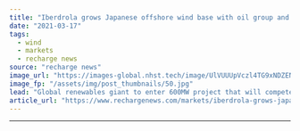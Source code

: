 ```yaml
---
title: "Iberdrola grows Japanese offshore wind base with oil group and Hitachi Zosen link-up"
date: "2021-03-17"
tags: 
  - wind
  - markets
  - recharge news
source: "recharge news"
image_url: "https://images-global.nhst.tech/image/UlVUUUpVczl4TG9xNDZENUdSdDJMd1Vja2FvQ1hTU3dlcVZadmlGSm9BMD0=/nhst/binary/3379f20abf99e1623cdbce8abb3c3c6f"
image_fp: "/assets/img/post_thumbnails/50.jpg"
lead: "Global renewables giant to enter 600MW project that will compete in next round of auctions in fast-emerging market"
article_url: "https://www.rechargenews.com/markets/iberdrola-grows-japanese-offshore-wind-base-with-oil-group-and-hitachi-zosen-link-up/2-1-981915"
---
```


---
